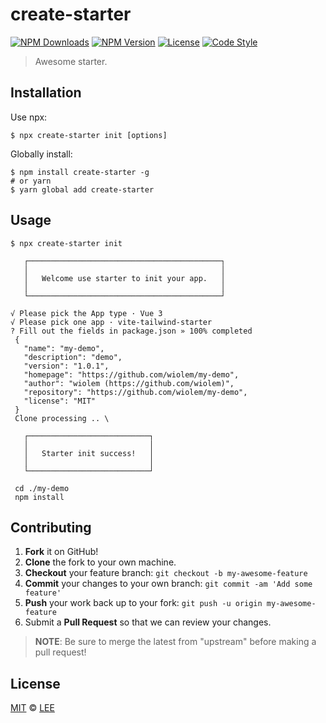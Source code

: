 # create-starter

[![NPM Downloads][downloads-img]][downloads-url]
[![NPM Version][version-img]][version-url]
[![License][license-img]][license-url]
[![Code Style][style-img]][style-url]

> Awesome starter.

## Installation

Use npx:

```shell
$ npx create-starter init [options]
```

Globally install:

```shell
$ npm install create-starter -g
# or yarn
$ yarn global add create-starter
```

## Usage

```shell
$ npx create-starter init

   ┌───────────────────────────────────────────┐
   │                                           │
   │   Welcome use starter to init your app.   │
   │                                           │
   └───────────────────────────────────────────┘

√ Please pick the App type · Vue 3
√ Please pick one app · vite-tailwind-starter        
? Fill out the fields in package.json » 100% completed
 {
   "name": "my-demo",
   "description": "demo",
   "version": "1.0.1",
   "homepage": "https://github.com/wiolem/my-demo",   
   "author": "wiolem (https://github.com/wiolem)",    
   "repository": "https://github.com/wiolem/my-demo", 
   "license": "MIT"
 }
 Clone processing .. \

   ┌───────────────────────────┐
   │                           │
   │   Starter init success!   │
   │                           │
   └───────────────────────────┘

 cd ./my-demo
 npm install

```

## Contributing

1. **Fork** it on GitHub!
2. **Clone** the fork to your own machine.
3. **Checkout** your feature branch: `git checkout -b my-awesome-feature`
4. **Commit** your changes to your own branch: `git commit -am 'Add some feature'`
5. **Push** your work back up to your fork: `git push -u origin my-awesome-feature`
6. Submit a **Pull Request** so that we can review your changes.

> **NOTE**: Be sure to merge the latest from "upstream" before making a pull request!

## License

[MIT](LICENSE) &copy; [LEE](https://wiolem.github.com)


[downloads-img]: https://img.shields.io/npm/dm/create-starter
[downloads-url]: https://npmjs.org/package/create-starter
[version-img]: https://img.shields.io/npm/v/create-starter
[version-url]: https://npmjs.org/package/create-starter
[license-img]: https://img.shields.io/github/license/fe-starter/create-starter
[license-url]: https://github.com/fe-starter/create-starter/blob/master/LICENSE
[style-img]: https://img.shields.io/badge/code_style-standard-brightgreen
[style-url]: https://standardjs.com

